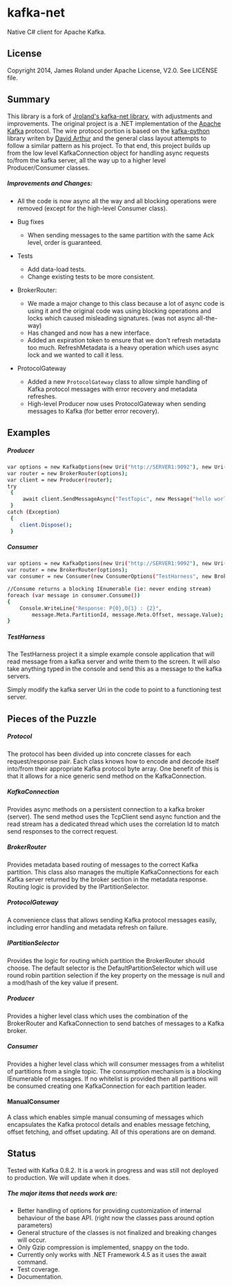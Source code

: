 kafka-net
=========

Native C# client for Apache Kafka.  

License
-----------
Copyright 2014, James Roland under Apache License, V2.0. See LICENSE file.

Summary
-----------

This library is a fork of [Jroland's kafka-net library](https://github.com/Jroland/kafka-net), with adjustments and improvements.
The original project is a .NET implementation of the [Apache Kafka] protocol.  The wire protocol portion is based on the [kafka-python] library writen by [David Arthur] and the general class layout attempts to follow a similar pattern as his project.  To that end, this project builds up from the low level KafkaConnection object for handling async requests to/from the kafka server, all the way up to a higher level Producer/Consumer classes.

##### Improvements and Changes:

- All the code is now async all the way and all blocking operations were removed (except for the high-level Consumer class).

- Bug fixes
    * When sending messages to the same partition with the same Ack level, order is guaranteed.    

- Tests
    * Add data-load tests.
    * Change existing tests to be more consistent.

- BrokerRouter:
    * We made a major change to this class because a lot of async code is using it and the original code was using blocking operations and locks which caused misleading signatures. (was not async all-the-way)
    * Has changed and now has a new interface.
    * Added an expiration token to ensure that we don't refresh metadata too much. RefreshMetadata is a heavy operation which uses async lock and we wanted to call it less.
- ProtocolGateway
    * Added a new `ProtocolGateway` class to allow simple handling of Kafka protocol messages with error recovery and metadata refreshes.
    * High-level Producer now uses ProtocolGateway when sending messages to Kafka (for better error recovery).





Examples
-----------
##### Producer
```sh
var options = new KafkaOptions(new Uri("http://SERVER1:9092"), new Uri("http://SERVER2:9092"));
var router = new BrokerRouter(options);
var client = new Producer(router);
try
 {
     await client.SendMessageAsync("TestTopic", new Message("hello world"));
 }
catch (Exception)
 {
    client.Dispose();
 }
```
##### Consumer
```sh
var options = new KafkaOptions(new Uri("http://SERVER1:9092"), new Uri("http://SERVER2:9092"));
var router = new BrokerRouter(options);
var consumer = new Consumer(new ConsumerOptions("TestHarness", new BrokerRouter(options)));

//Consume returns a blocking IEnumerable (ie: never ending stream)
foreach (var message in consumer.Consume())
{
    Console.WriteLine("Response: P{0},O{1} : {2}", 
        message.Meta.PartitionId, message.Meta.Offset, message.Value);  
}
```

##### TestHarness
The TestHarness project it a simple example console application that will read message from a kafka server and write them to the screen.  It will also take anything typed in the console and send this as a message to the kafka servers.  

Simply modify the kafka server Uri in the code to point to a functioning test server.


Pieces of the Puzzle
-----------
##### Protocol
The protocol has been divided up into concrete classes for each request/response pair.  Each class knows how to encode and decode itself into/from their appropriate Kafka protocol byte array.  One benefit of this is that it allows for a nice generic send method on the KafkaConnection.

##### KafkaConnection
Provides async methods on a persistent connection to a kafka broker (server).  The send method uses the TcpClient send async function and the read stream has a dedicated thread which uses the correlation Id to match send responses to the correct request.

##### BrokerRouter
Provides metadata based routing of messages to the correct Kafka partition.  This class also manages the multiple KafkaConnections for each Kafka server returned by the broker section in the metadata response.  Routing logic is provided by the IPartitionSelector.

##### ProtocolGateway
A convenience class that allows sending Kafka protocol messages easily, including error handling and metadata refresh on failure.

##### IPartitionSelector
Provides the logic for routing which partition the BrokerRouter should choose.  The default selector is the DefaultPartitionSelector which will use round robin partition selection if the key property on the message is null and a mod/hash of the key value if present.

##### Producer
Provides a higher level class which uses the combination of the BrokerRouter and KafkaConnection to send batches of messages to a Kafka broker.

##### Consumer
Provides a higher level class which will consumer messages from a whitelist of partitions from a single topic.  The consumption mechanism is a blocking IEnumerable of messages.  If no whitelist is provided then all partitions will be consumed creating one KafkaConnection for each partition leader.

#### ManualConsumer
A class which enables simple manual consuming of messages which encapsulates the Kafka protocol details and enables message fetching, offset fetching, and offset updating. All of this operations are on demand.

Status
-----------
Tested with Kafka 0.8.2.
It is a work in progress and was still not deployed to production. We will update when it does.


##### The major items that needs work are:
* Better handling of options for providing customization of internal behaviour of the base API. (right now the classes pass around option parameters)
* General structure of the classes is not finalized and breaking changes will occur.
* Only Gzip compression is implemented, snappy on the todo.
* Currently only works with .NET Framework 4.5 as it uses the await command.
* Test coverage.
* Documentation.





[kafka-python]:https://github.com/mumrah/kafka-python
[Apache Kafka]:http://kafka.apache.org
[David Arthur]:https://github.com/mumrah